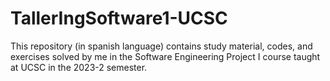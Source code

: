 # TallerIngSoftware1-UCSC
This repository (in spanish language) contains study material, codes, and exercises solved by me in the Software Engineering Project I course taught at UCSC in the 2023-2 semester.
